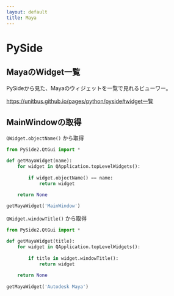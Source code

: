 ```yaml
---
layout: default
title: Maya
---
```


# PySide

## MayaのWidget一覧

PySideから見た、Mayaのウィジェットを一覧で見れるビューワー。

https://unitbus.github.io/pages/python/pyside#widget一覧

## MainWindowの取得

`QWidget.objectName()` から取得

``` python
from PySide2.QtGui import *

def getMayaWidget(name):
    for widget in QApplication.topLevelWidgets():
        
        if widget.objectName() == name:
            return widget
    
    return None

getMayaWidget('MainWindow')
```

`QWidget.windowTitle()` から取得

``` python
from PySide2.QtGui import *

def getMayaWidget(title):
    for widget in QApplication.topLevelWidgets():
        
        if title in widget.windowTitle():
            return widget
    
    return None
    
getMayaWidget('Autodesk Maya')
```
